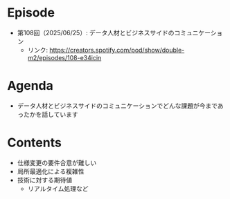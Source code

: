 # Episode

- 第108回（2025/06/25）: データ人材とビジネスサイドのコミュニケーション
  - リンク: https://creators.spotify.com/pod/show/double-m2/episodes/108-e34icin

# Agenda

- データ人材とビジネスサイドのコミュニケーションでどんな課題が今まであったかを話しています

# Contents

- 仕様変更の要件合意が難しい
- 局所最適化による複雑性
- 技術に対する期待値
  - リアルタイム処理など
